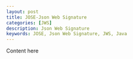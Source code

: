 ```yaml
---
layout: post
title: JOSE-Json Web Signature
categories: [JWS]
description: Json Web Signature
keywords: JOSE, Json Web Signature, JWS, Java
---
```


Content here
